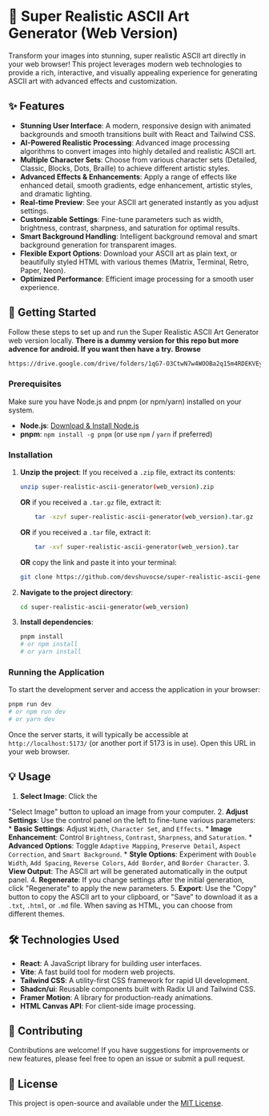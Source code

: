 # 🎨 Super Realistic ASCII Art Generator (Web Version)

Transform your images into stunning, super realistic ASCII art directly in your web browser! This project leverages modern web technologies to provide a rich, interactive, and visually appealing experience for generating ASCII art with advanced effects and customization.

## ✨ Features

-   **Stunning User Interface**: A modern, responsive design with animated backgrounds and smooth transitions built with React and Tailwind CSS.
-   **AI-Powered Realistic Processing**: Advanced image processing algorithms to convert images into highly detailed and realistic ASCII art.
-   **Multiple Character Sets**: Choose from various character sets (Detailed, Classic, Blocks, Dots, Braille) to achieve different artistic styles.
-   **Advanced Effects & Enhancements**: Apply a range of effects like enhanced detail, smooth gradients, edge enhancement, artistic styles, and dramatic lighting.
-   **Real-time Preview**: See your ASCII art generated instantly as you adjust settings.
-   **Customizable Settings**: Fine-tune parameters such as width, brightness, contrast, sharpness, and saturation for optimal results.
-   **Smart Background Handling**: Intelligent background removal and smart background generation for transparent images.
-   **Flexible Export Options**: Download your ASCII art as plain text, or beautifully styled HTML with various themes (Matrix, Terminal, Retro, Paper, Neon).
-   **Optimized Performance**: Efficient image processing for a smooth user experience.

## 🚀 Getting Started

Follow these steps to set up and run the Super Realistic ASCII Art Generator web version locally.
**There is a dummy version for this repo but more advence for android. If you want then have a try.**
**Browse**
```bash
https://drive.google.com/drive/folders/1qG7-O3CtwN7w4WOOBa2q15m4RDEKVEy4?usp=drive_link
```

### Prerequisites

Make sure you have Node.js and pnpm (or npm/yarn) installed on your system.

-   **Node.js**: [Download & Install Node.js](https://nodejs.org/en/download/)
-   **pnpm**: `npm install -g pnpm` (or use `npm` / `yarn` if preferred)

### Installation

1.  **Unzip the project**: If you received a `.zip` file, extract its contents:
    ```bash
    unzip super-realistic-ascii-generator(web_version).zip
    ```
    **OR** if you received a `.tar.gz` file, extract it:
    ```bash
        tar -xzvf super-realistic-ascii-generator(web_version).tar.gz
    ```
    **OR** if you received a `.tar` file, extract it:
    ```bash
        tar -xvf super-realistic-ascii-generator(web_version).tar
    ```
    **OR** copy the link and paste it into your terminal:
    ```bash
    git clone https://github.com/devshuvocse/super-realistic-ascii-generator-web_version-.git
    ```

2.  **Navigate to the project directory**:
    ```bash
    cd super-realistic-ascii-generator(web_version)
    ```

3.  **Install dependencies**:
    ```bash
    pnpm install
    # or npm install
    # or yarn install
    ```
    

### Running the Application

To start the development server and access the application in your browser:

```bash
pnpm run dev
# or npm run dev
# or yarn dev
```

Once the server starts, it will typically be accessible at `http://localhost:5173/` (or another port if 5173 is in use). Open this URL in your web browser.

## 💡 Usage

1.  **Select Image**: Click the 


"Select Image" button to upload an image from your computer.
2.  **Adjust Settings**: Use the control panel on the left to fine-tune various parameters:
    *   **Basic Settings**: Adjust `Width`, `Character Set`, and `Effects`.
    *   **Image Enhancement**: Control `Brightness`, `Contrast`, `Sharpness`, and `Saturation`.
    *   **Advanced Options**: Toggle `Adaptive Mapping`, `Preserve Detail`, `Aspect Correction`, and `Smart Background`.
    *   **Style Options**: Experiment with `Double Width`, `Add Spacing`, `Reverse Colors`, `Add Border`, and `Border Character`.
3.  **View Output**: The ASCII art will be generated automatically in the output panel.
4.  **Regenerate**: If you change settings after the initial generation, click "Regenerate" to apply the new parameters.
5.  **Export**: Use the "Copy" button to copy the ASCII art to your clipboard, or "Save" to download it as a `.txt`, `.html`, or `.md` file. When saving as HTML, you can choose from different themes.

## 🛠️ Technologies Used

-   **React**: A JavaScript library for building user interfaces.
-   **Vite**: A fast build tool for modern web projects.
-   **Tailwind CSS**: A utility-first CSS framework for rapid UI development.
-   **Shadcn/ui**: Reusable components built with Radix UI and Tailwind CSS.
-   **Framer Motion**: A library for production-ready animations.
-   **HTML Canvas API**: For client-side image processing.

## 🤝 Contributing

Contributions are welcome! If you have suggestions for improvements or new features, please feel free to open an issue or submit a pull request.

## 📄 License

This project is open-source and available under the [MIT License](LICENSE).

